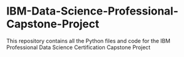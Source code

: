 # IBM-Data-Science-Professional-Capstone-Project
This repository contains all the Python files and code for the IBM Professional Data Science Certification Capstone Project
